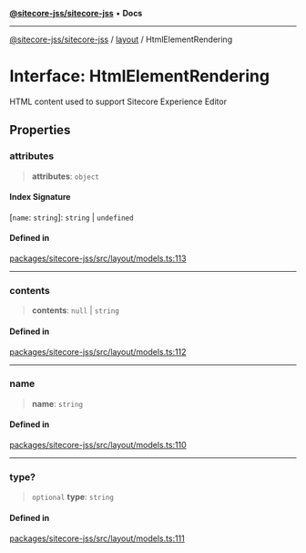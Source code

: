 [**@sitecore-jss/sitecore-jss**](../../README.md) • **Docs**

***

[@sitecore-jss/sitecore-jss](../../README.md) / [layout](../README.md) / HtmlElementRendering

# Interface: HtmlElementRendering

HTML content used to support Sitecore Experience Editor

## Properties

### attributes

> **attributes**: `object`

#### Index Signature

 \[`name`: `string`\]: `string` \| `undefined`

#### Defined in

[packages/sitecore-jss/src/layout/models.ts:113](https://github.com/Sitecore/jss/blob/89250cb6aff62e727af20469a4fd43db5c3c8052/packages/sitecore-jss/src/layout/models.ts#L113)

***

### contents

> **contents**: `null` \| `string`

#### Defined in

[packages/sitecore-jss/src/layout/models.ts:112](https://github.com/Sitecore/jss/blob/89250cb6aff62e727af20469a4fd43db5c3c8052/packages/sitecore-jss/src/layout/models.ts#L112)

***

### name

> **name**: `string`

#### Defined in

[packages/sitecore-jss/src/layout/models.ts:110](https://github.com/Sitecore/jss/blob/89250cb6aff62e727af20469a4fd43db5c3c8052/packages/sitecore-jss/src/layout/models.ts#L110)

***

### type?

> `optional` **type**: `string`

#### Defined in

[packages/sitecore-jss/src/layout/models.ts:111](https://github.com/Sitecore/jss/blob/89250cb6aff62e727af20469a4fd43db5c3c8052/packages/sitecore-jss/src/layout/models.ts#L111)
